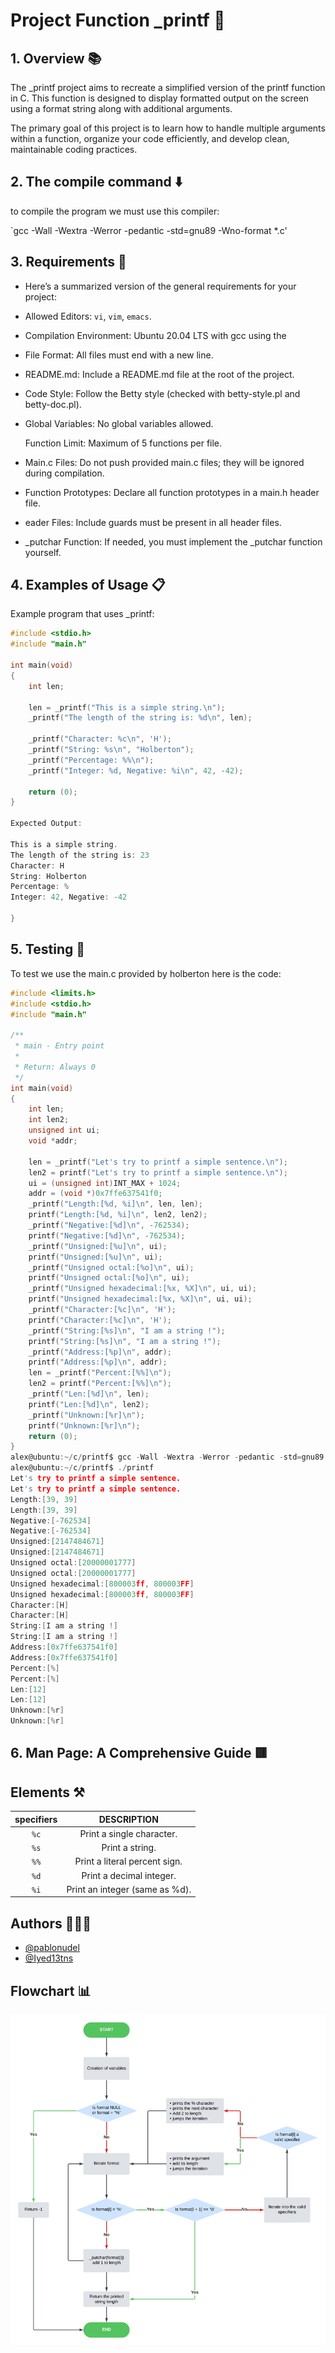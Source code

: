 # Project Function _printf 🤖


## 1. Overview 📚

The _printf project aims to recreate a simplified version of the printf function in C. This function is designed to display formatted output on the screen using a format string along with additional arguments.

The primary goal of this project is to learn how to handle multiple arguments within a function, organize your code efficiently, and develop clean, maintainable coding practices.
## 2. The compile command ⬇️

to compile the program we must use this compiler:

`gcc -Wall -Wextra -Werror -pedantic -std=gnu89 -Wno-format *.c'
##  3. Requirements 📝

* Here’s a summarized version of the general requirements for your project:

* Allowed Editors: `vi`, `vim`, `emacs`.

* Compilation Environment: Ubuntu 20.04 LTS with gcc using the 

* File Format: All files must end with a new line.

* README.md: Include a README.md file at the root of the project.

* Code Style: Follow the Betty style (checked with betty-style.pl and betty-doc.pl).

* Global Variables: No global variables allowed.

  Function Limit: Maximum of 5 functions per file.

* Main.c Files: Do not push provided main.c files; they will be 
  ignored during compilation.

* Function Prototypes: Declare all function prototypes in a main.h header file.

* eader Files: Include guards must be present in all header files.

* _putchar Function: If needed, you must implement the _putchar function yourself.

## 4. Examples of Usage 📋
Example program that uses _printf:
```c
#include <stdio.h>
#include "main.h"

int main(void)
{
    int len;

    len = _printf("This is a simple string.\n");
    _printf("The length of the string is: %d\n", len);

    _printf("Character: %c\n", 'H');
    _printf("String: %s\n", "Holberton");
    _printf("Percentage: %%\n");
    _printf("Integer: %d, Negative: %i\n", 42, -42);

    return (0);
}

Expected Output:

This is a simple string.
The length of the string is: 23
Character: H
String: Holberton
Percentage: %
Integer: 42, Negative: -42

}
```


## 5. Testing 🔬
To test we use the main.c provided by holberton
here is the code:


```c
#include <limits.h>
#include <stdio.h>
#include "main.h"

/**
 * main - Entry point
 *
 * Return: Always 0
 */
int main(void)
{
    int len;
    int len2;
    unsigned int ui;
    void *addr;

    len = _printf("Let's try to printf a simple sentence.\n");
    len2 = printf("Let's try to printf a simple sentence.\n");
    ui = (unsigned int)INT_MAX + 1024;
    addr = (void *)0x7ffe637541f0;
    _printf("Length:[%d, %i]\n", len, len);
    printf("Length:[%d, %i]\n", len2, len2);
    _printf("Negative:[%d]\n", -762534);
    printf("Negative:[%d]\n", -762534);
    _printf("Unsigned:[%u]\n", ui);
    printf("Unsigned:[%u]\n", ui);
    _printf("Unsigned octal:[%o]\n", ui);
    printf("Unsigned octal:[%o]\n", ui);
    _printf("Unsigned hexadecimal:[%x, %X]\n", ui, ui);
    printf("Unsigned hexadecimal:[%x, %X]\n", ui, ui);
    _printf("Character:[%c]\n", 'H');
    printf("Character:[%c]\n", 'H');
    _printf("String:[%s]\n", "I am a string !");
    printf("String:[%s]\n", "I am a string !");
    _printf("Address:[%p]\n", addr);
    printf("Address:[%p]\n", addr);
    len = _printf("Percent:[%%]\n");
    len2 = printf("Percent:[%%]\n");
    _printf("Len:[%d]\n", len);
    printf("Len:[%d]\n", len2);
    _printf("Unknown:[%r]\n");
    printf("Unknown:[%r]\n");
    return (0);
}
alex@ubuntu:~/c/printf$ gcc -Wall -Wextra -Werror -pedantic -std=gnu89 -Wno-format *.c
alex@ubuntu:~/c/printf$ ./printf
Let's try to printf a simple sentence.
Let's try to printf a simple sentence.
Length:[39, 39]
Length:[39, 39]
Negative:[-762534]
Negative:[-762534]
Unsigned:[2147484671]
Unsigned:[2147484671]
Unsigned octal:[20000001777]
Unsigned octal:[20000001777]
Unsigned hexadecimal:[800003ff, 800003FF]
Unsigned hexadecimal:[800003ff, 800003FF]
Character:[H]
Character:[H]
String:[I am a string !]
String:[I am a string !]
Address:[0x7ffe637541f0]
Address:[0x7ffe637541f0]
Percent:[%]
Percent:[%]
Len:[12]
Len:[12]
Unknown:[%r]
Unknown:[%r]
```


## 6. Man Page: A Comprehensive Guide 🟥
## Elements ⚒︎
 
  specifiers	|DESCRIPTION|
|:---:|:---:|
|`%c`	|Print a single character.|
|`%s`	|Print a string.|
|`%%`	|Print a literal percent sign.|
|`%d`	|Print a decimal integer.
|`%i`	|Print an integer (same as %d).|

## Authors 🧑‍🧑‍🧒

- [@pablonudel](https://www.github.com/pablonudel)
- [@Iyed13tns](https://www.github.com/Iyed13tns)
## Flowchart 📊

![App Screenshot](https://raw.githubusercontent.com/pablonudel/holbertonschool-printf/refs/heads/pablonudel/printf_funtion_flowchart.jpg)


